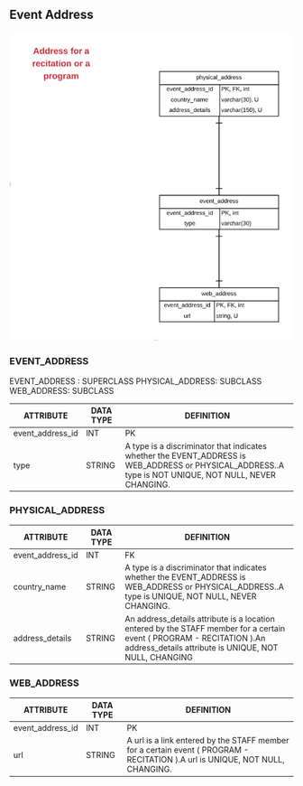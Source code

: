 ## **Event Address**

![](./img/address-model.png)

### **EVENT\_ADDRESS**

EVENT\_ADDRESS : SUPERCLASS PHYSICAL\_ADDRESS: SUBCLASS WEB\_ADDRESS: SUBCLASS

| ATTRIBUTE | DATA TYPE | DEFINITION |
| --- | --- | --- |
| event\_address\_id | INT | PK |
| type | STRING | A type is a discriminator that indicates whether the EVENT\_ADDRESS is WEB\_ADDRESS or PHYSICAL\_ADDRESS..A type is NOT UNIQUE, NOT NULL, NEVER CHANGING. |

### **PHYSICAL\_ADDRESS**

| ATTRIBUTE | DATA TYPE | DEFINITION |
| --- | --- | --- |
| event\_address\_id | INT | FK |
| country\_name | STRING | A type is a discriminator that indicates whether the EVENT\_ADDRESS is WEB\_ADDRESS or PHYSICAL\_ADDRESS..A type is UNIQUE, NOT NULL, NEVER CHANGING. |
| address\_details | STRING | An address\_details attribute is a location entered by the STAFF member for a certain event ( PROGRAM - RECITATION ).An address\_details attribute is UNIQUE, NOT NULL, CHANGING |

### **WEB\_ADDRESS**

| ATTRIBUTE | DATA TYPE | DEFINITION |
| --- | --- | --- |
| event\_address\_id | INT | PK |
| url | STRING | A url is a link entered by the STAFF member for a certain event ( PROGRAM - RECITATION ).A url is UNIQUE, NOT NULL, CHANGING. |

##
